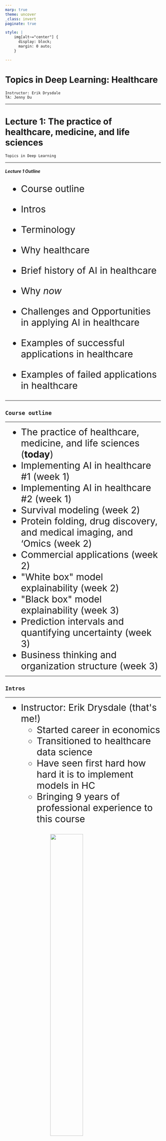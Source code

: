 ```yaml
---
marp: true
theme: uncover
_class: invert
paginate: true

style: |
    img[alt~="center"] {
      display: block;
      margin: 0 auto;
    }

---
```

<style>
     p {
        text-align: left;
        font-size: 30px
    }
    ul {
        margin: 0;
        font-size: 30px;
    }
    table {
        font-size: 30px;
    }
    ol {
        margin: 0;
        font-size: 30px;
    }
    blockquote {
        border-left: 10px solid #ccc;
        margin: 1.5em 10px;
        padding: 0.5em 30px;
        quotes: "\201C""\201D""\2018""\2019";
    }

    blockquote:before {
        color: #ccc;
        content: none;
        font-size: 4em;
        line-height: 0.1em;
        margin-right: 0.25em;
        vertical-align: -0.4em;
    }

    blockquote:after{
        content: none;
        font-size: 4em
    }

    img {
    width: 50%;
    height: auto;
  }
</style>

# **Topics in Deep Learning: Healthcare**
```console
Instructor: Erik Drysdale
TA: Jenny Du
```


---

# **Lecture 1: The practice of healthcare, medicine, and life sciences**
```console
Topics in Deep Learning
```

---

##### **Lecture 1 Outline**

- Course outline

- Intros

- Terminology

- Why healthcare

- Brief history of AI in healthcare

- Why *now*

- Challenges and Opportunities in applying AI in healthcare

- Examples of successful applications in healthcare

- Examples of failed applications in healthcare

---

<!--_color: white -->
<!--_backgroundColor: #f4a534 -->
## `Course outline`

---

- The practice of healthcare, medicine, and life sciences (**today**)
- Implementing AI in healthcare #1 (week 1)
- Implementing AI in healthcare #2 (week 1)
- Survival modeling (week 2)
- Protein folding, drug discovery, and medical imaging, and ‘Omics (week 2)
- Commercial applications (week 2)
- "White box" model explainability (week 2)
- "Black box" model explainability (week 3)
- Prediction intervals and quantifying uncertainty (week 3)
- Business thinking and organization structure (week 3)

---

<!--_color: white -->
<!--_backgroundColor: #f4a534 -->
## `Intros`

---

- Instructor: Erik Drysdale (that's me!)
  - Started career in economics
  - Transitioned to healthcare data science
  - Have seen first hard how hard it is to implement models in HC
  - Bringing 9 years of professional experience to this course

<br>
<figure>
  <img src="images/institutions.png" width="100%" style="display: block; margin-left: auto; margin-right: auto;">
  <figcaption style="text-align: center; font-size: 20px;">Institutions where I've worked</figcaption>
</figure>

---

TODO
- TA: Jenny Du
  - Undergrad in...

---

- Yourselves!
- This course will be very interactive
  - Any concerns?


---

<!--_color: white -->
<!--_backgroundColor: #f4a534 -->
## `Terminology`

---

##### **Terms**

- **Artificial Intelligence (AI)** → any technique that enables computers to mimic human behaviour

- **Machine Learning (ML)** → a form of AI  which involves computational techniques that learn from examples rather than explicitly being programmed.
  - *Example:* programming a computer to detect cancer from a brain scan.

- **Deep learning (DL)** → ML based on neural networks

 ---

![AI_ML_DL][terms]
---

---

##### **Types of ML**

- **Supervised learning** → Use labeled data to train the ML model (task-driven)
- **Unsupervised learning** → Uncover insights about the data and validate with domain experts (data-driven)

![ML][Machine_learning]
---

---

<!--_color: white -->
<!--_backgroundColor: #f4a534 -->
## `Why Healthcare?`

---

##### **Potential applications of AI in healthcare**

Several aspects of the health care involve prediction, including diagnosis, treatment, administration, and operations. Potential application for AI:

- **Improved diagnosis and treatment** → early detection more accurately
- **Personalized medicine** → tailored treatment to individual patients, based on specific medical profiles
- **Increase efficiciency** → automate routine tasks, free up health care professionals to focus on more complex tasks

<!-- Question: Can anything think of an application of personalized medicine IRL? -->

---

##### **Some specific domain applications$^{1}$**

1. **Clinical operations** → enhance the efficiency and effectiveness of clinical processes within healthcare organizations (this includes things like workflow, freeing up staff time and improving resource utilization)
    - *Examples:* Optimization in areas like emergency departments and operating rooms, capacity management, and supply chain.

2. **Clinical analytics** → analysis of clinical data to support decision-making and improve patient care.
    - *Examples:* Providing clinical decision support (CDSS), treatment recommendations and care pathway designs

<!-- Question: How could making a "prediction" help "optimize" an ED? -->

---

##### **Some specific domain applications$^{1}$**

3. **Quality & Saftey** → ensure the highest quality of care and patient safety.
    - *Examples:* Prediction of adverse events, deterioration of patients condition and readmissions

4. **Corporate Functions** → improving efficiency and steamlining administrative processes within healthcare.
    - *Examples:* automating various administrative tasks

<!-- Question: Besides preventing death or injury, why would predicting patient detioriation be helpful? -->

---

##### **Current healthcare costs$^{1,2}$**

- Healthcare costs globally are on the rise and clinical experts are both limited and expensive.
- Widespread adoption of AI within the next five years, has the potential to yield substantial savings in healthcare spending estimated annual savings of ~ **$200 to $360 billion**.

![HC][Health care]
---

---

##### **General Recipe**

1. *Identify a challenge* where the application of AI can decrease process costs or enhance the efficiency and accuracy of tasks performed by clinicians.

2. *Develop an AI* choosing appropriate algorithms or models, and training it on relevant data.

3. *Employ the developed AI* to automate or enhance the specified task or process.


---

<!--_color: white -->
<!--_backgroundColor: green -->
## `Breakout #1`
#### Suppose we wanted to reduce the rate of unplanned hospital re-admission (24H), what model would you build to do this, how would the model be acted on, and how would evaluate if it worked after deployment?


---
<!--_color: white -->
<!--_backgroundColor: #f4a534 -->
## `Brief history of AI in healthcare`

---

##### **1970s**

- One of the earliest examples: **MYCIN system** developed at Stanford.$^{3}$
- **Goal:** Assist physicians in the diagnosis and therapy selection for patients with bacterial infections based on symptoms and test results.

- **Performance of MYCIN**
  - *Algorithm Success:* Proposed a good therapy in 69% of cases.
  - *Comparison:* Comparable or better than the best infectious disease experts at the time.

<!-- Question: Was the MYCIN system ever used in clinical practice?-->

---

##### **1980s**

- **INTERNIST-1** developed at University of Pennsylvania.$^{4}$
- **Goal:** Automated diagnosis for general internal medicine.
- Utilized a probabilistic model to diagnose a patient's health based on thousands of symptom variables.

![INT][INT]

<!-- Question: Was the INTERNIST system ever used in clinical practice? -->


---

##### **1990s**

- **Neural networks** gained popularity in clinical medicine **research**.$^{5}$
  - These networks were simpler than contemporary deep neural networks.
  - Utilized only a few features to make predictions.
  - Predictions were based on data collected through chart review.

- **Paving the Way for Modern Healthcare**
  - Despite their simplicity, and lack of adoption, these early applications paved the way for the hope that AI would one day be integrated into modern healthcare.

---
<!--_color: white -->
<!--_backgroundColor: #f4a534 -->
## `Why now`

---

##### **Evolution of AI in Medicine**

- Traditional AI in medicine was not data-driven → mainly focused on leveraging domain knowledge.
- Adoption of *Electronic Medical Records* (EMRs) in the early 2010's increased dramatically, fueled by digital health funding.$^{6}$
- Diversity of digital health →  lab tests, vital signs, proteomics, imaging, social media etc...
  
![EMR][EMR]
---

---

##### **Significance of *Big Data***

- The abundance of data presents a significant opportunity for ML applications in healthcare.
- Enables more comprehensive and data-driven approaches in diagnosis, treatment, and research.
- Some examples of high-performance AI in medicine (Aidoc, iCAD, IDx etc.)$^{7}$

---

![HP][HP]
---

---

##### **Adoption of AI in healthcare**

- **Hype and Potential:**
  - Significant hype and recognized potential for AI in healthcare, despite fairly little adoption.

- **Lagging Behind Other Industries:**
  - AI adoption in healthcare lags behind its adoption in other industries (e.g., finance, information, technical services).$^{8}$
  - Various factors contribute to the slower pace, including regulatory challenges, data privacy concerns, and the complexity of healthcare systems.

---

<!--_color: white -->
<!--_backgroundColor: #f4a534 -->
## `Challenges and Opportunities in applying AI in healthcare`

---

##### **Some Considerations When Applying AI to Healthcare**

 **Available data is often limited**

- Challenges with missing data, limited longitudinal data, heterogeneous samples, and small sample sizes, especially for rare diseases.

 **Opportunity**

- Innovation in handling sparse data, addressing challenges in data imputation and statistical methods.

---

##### **Some Considerations When Applying AI to Healthcare**

 **Poor data quality**

- AI algorithm performance depends on the quality of available data.
- Challenges lie in heterogeneous sampling, diverse data types, and varying time scales.
- Sparse data with unmeasured and unreported values, lack of follow-up.

**Opportunity**

- Development of algorithms capable of making robust and generalizable predictions even when data is missing.

---

##### **Some Considerations When Applying AI to Healthcare**

**Scarse Labelled data**

- Limited labeled data in healthcare due to challenges in obtaining consensus among clinicians, and clinican time is expensive!
  
**Opportunity**

- Leveraging unsupervised or semi-supervised learning for discovery, including identifying disease subtypes and predicting disease progression.

---

##### **Some Considerations When Applying AI to Healthcare**

**Human centric decisions**

- In healthcare, there is often decision-making in critical scenarios, including life and death situations.
- Ethical responsibility of AI developers and healthcare professionals to prioritize patient well-being.

**Opportunity**

- Develop fair and accountable algorithms for risk stratification and prioritizing resources based on predictions.

---

##### **Some Considerations When Applying AI to Healthcare**

**Regulatory and Privacy Barriers:**

- Regulatory barriers make it challenging to collect and pool healthcare data.
- Sensitivity of healthcare data poses difficulties in de-identifying information.

**Opportunity**

- Innovations in privacy-preserving technologies to navigate regulatory challenges, fostering data de-identification and secure data sharing.

---

<!--_color: white -->
<!--_backgroundColor: green -->
## `Breakout #2`
#### What are other challenges you think might limit the adoption of AI/ML tools in healthcare? What would it take to solve them?

---
  
<!--_color: white -->
<!--_backgroundColor: #f4a534 -->
## `Examples successful applications in healthcare`

---

##### **Using ML to model heart rate response to exercise $^{9}$**
<!-- .side-by-side -->

![HR]![SW]
---

---

##### **Using ML to guide decisions for cancer therapy $^{10}$**

![OC]
---

---

##### **And many more!**

- Embryo selection for IVF
- Genome interpretation for sick newborns
- Paramedic diagnosis of heart attack, stroke
- Assist readings of imaging scans
- Classification of cancer, identify mutations
- etc.
  
> Examples adapted from Topol, E. J. (2019) $^{11}$

---
<!--_color: white -->
<!--_backgroundColor: #f4a534 -->
## `Examples of failed applications in healthcare`

---

#### **Watson**

- **Watson Health** was developed by IBM (International Business Machines Corporation). $^{12}$
- It aimed to provide insights to oncologists about cancer treatment, assist pharmaceutical companies in drug development, and match patients with clinical trials, showcasing the potential of AI in healthcare.

- Despite significant investment and high expectations, Watson Health faced challenges in meeting its goals; company ultimately sold parts to a private equity firm.

---

#### **Epic Sepsis Model**

- **Epic Sepsis Model Issues → Lack of reproducibility:**
  - Peer-reviewed data questioned the effectiveness of Epic's sepsis prediction algorithm.$^{13}$
  - University of Michigan Medical School study with over 27,000 patients found its performance "substantially worse" than reported.

- **Study Concerns:**
  - Lack of external validation for proprietary models and a call for transparency and validation before widespread clinical use.

---

<!--_color: white -->
<!--_backgroundColor: green -->
## `Breakout #3`
#### How would AI be used for "*Embryo selection for IVF*" and what problems (ethical, practical, etc) would this present?


---




##### **References**

(1) Sahni, N., Stein, G., Zemmel, R., & Cutler, D. M. (2023, October). The Potential Impact of Artificial Intelligence on Healthcare Spending (Working Paper No. 30857). National Bureau of Economic Research. Retrieved from (<http://www.nber.org/papers/w30857>)

(2) Evidence Network. (n.d.). Healthcare Funding Policy in Canada. Retrieved from (<https://www.ephpp.ca/healthcare-funding-policy-in-canada/>)

(3) van Melle, W. (1978). MYCIN: A knowledge-based consultation program for infectious disease diagnosis. Journal of the American Medical Informatics Association, 25(3), 276-281

---
(4) Miller, R. A., McNeil, M. A., Challinor, S. M., Masarie, F. E. Jr., & Myers, J. D. (1986). The INTERNIST-1/QUICK MEDICAL REFERENCE Project—Status Report. West Journal of Medicine, 145(6), 816–822.

(5) Penny, W., & Frost, D. (1992). Neural Networks in Clinical Medicine. Journal of Medical Systems, 16(4), 309-321.

(6) The Analysis Group, Inc. (2014). Big Data in Health Care. The National Law Review. Retrieved from <https://www.natlawreview.com/article/big-data-health-care>

(7) Topol, E. (2019). High-performance medicine: the convergence of human and artificial intelligence. Nature Medicine, 25(1), 44–56

---
(8) Goldfarb, A., & Teodoridis, F. (2022, March 9). Why is AI adoption in health care lagging? Research. Retrieved from <https://www.brookings.edu/articles/why-is-ai-adoption-in-health-care-lagging/>

(9) Nazaret, A., Tonekaboni, S., Darnell, G., Ren, S. Y., Sapiro, G., & Miller, A. C. (2023). Modeling personalized heart rate response to exercise and environmental factors with wearables data. npj Digital Medicine, 6, 207.

(10) Bhalla, S., & Laganà, A. (2022). Artificial Intelligence for Precision Oncology. Advances in Experimental Medicine and Biology, 1361, 249-268.

(11) Topol, E. J. (2019). High-performance medicine: the convergence of human and artificial intelligence. Nature Medicine, 25, 44–56.

---

(12) O’Leary, L. (2022, January 31). How IBM’s Watson Went From the Future of Health Care to Sold Off for Parts. Retrieved from (<https://slate.com/technology/2022/01/ibm-watson-health-failure-artificial-intelligence.html>)

(13) Muoio, D. (2021, June 22). Epic's widely used sepsis prediction model falls short among Michigan Medicine patients. Retrieved from (<https://www.fiercehealthcare.com/tech/epic-s-widely-used-sepsis-prediction-model-falls-short-among-michigan-medicine-patients>)

[Health care]: images/Health_care.png
[Machine_learning]: images/Sup_UnSup_ML.jpg
[terms]: images/AI_ML_DL.png
[INT]: images/INTERNIST-1.png
[EMR]: images/EMR.png
[HP]: images/AI_High_Perf.png
[HR]: images/Heartrate.png
[SW]: images/Smartwatch_HR.png
[OC]: images/oncology.jpg
